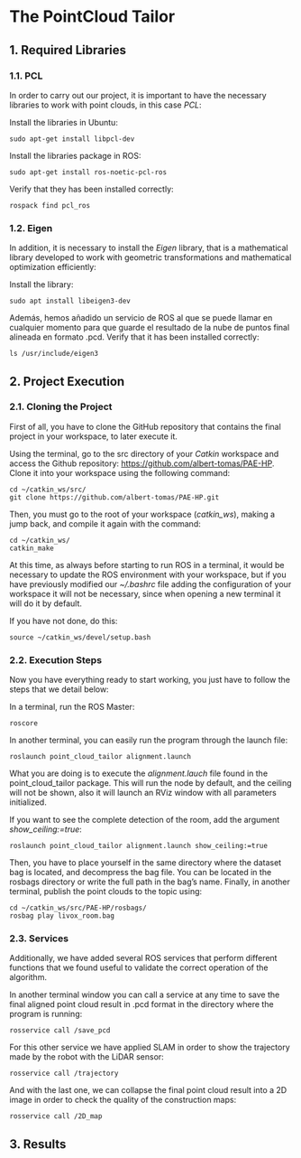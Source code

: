 # The PointCloud Tailor

## 1. Required Libraries

### 1.1. PCL

In order to carry out our project, it is important to have the necessary libraries to work with point clouds, in this case _PCL_:

Install the libraries in Ubuntu:

    sudo apt-get install libpcl-dev

Install the libraries package in ROS:

    sudo apt-get install ros-noetic-pcl-ros

Verify that they has been installed correctly:

    rospack find pcl_ros

### 1.2. Eigen

In addition, it is necessary to install the _Eigen_ library, that is a mathematical library developed to work with geometric transformations and mathematical optimization efficiently:

Install the library:

    sudo apt install libeigen3-dev
Además, hemos añadido un servicio de ROS al que se puede llamar en cualquier momento para que guarde el resultado de la nube de puntos final alineada en formato .pcd.
Verify that it has been installed correctly:

    ls /usr/include/eigen3

## 2. Project Execution

### 2.1. Cloning the Project

First of all, you have to clone the GitHub repository that contains the final project in your workspace, to later execute it.

Using the terminal, go to the src directory of your _Catkin_ workspace and access the Github repository: https://github.com/albert-tomas/PAE-HP. Clone it into your workspace using the following command:

    cd ~/catkin_ws/src/
    git clone https://github.com/albert-tomas/PAE-HP.git

Then, you must go to the root of your workspace (_catkin_ws_), making a jump back, and compile it again with the command:

    cd ~/catkin_ws/
    catkin_make

At this time, as always before starting to run ROS in a terminal, it would be necessary to update the ROS environment with your workspace, but if you have previously modified our _~/.bashrc_ file adding the configuration of your workspace it will not be necessary, since when opening a new terminal it will do it by default. 

If you have not done, do this:

    source ~/catkin_ws/devel/setup.bash

### 2.2. Execution Steps

Now you have everything ready to start working, you just have to follow the steps that we detail below:

In a terminal, run the ROS Master: 

    roscore

In another terminal, you can easily run the program through the launch file:

    roslaunch point_cloud_tailor alignment.launch

What you are doing is to execute the _alignment.lauch_ file found in the point_cloud_tailor package. This will run the node by default, and the ceiling will not be shown, also it will launch an RViz window with all parameters initialized. 

If you want to see the complete detection of the room, add the argument _show_ceiling:=true_:
    
    roslaunch point_cloud_tailor alignment.launch show_ceiling:=true

Then, you have to place yourself in the same directory where the dataset bag is located, and decompress the bag file. You can be located in the rosbags directory or write the full path in the bag’s name. Finally, in another terminal, publish the point clouds to the topic using:

    cd ~/catkin_ws/src/PAE-HP/rosbags/
    rosbag play livox_room.bag

### 2.3. Services

Additionally, we have added several ROS services that perform different functions that we found useful to validate the correct operation of the algorithm.

In another terminal window you can call a service at any time to save the final aligned point cloud result in .pcd format in the directory where the program is running:

    rosservice call /save_pcd

For this other service we have applied SLAM in order to show the trajectory made by the robot with the LiDAR sensor:

    rosservice call /trajectory

And with the last one, we can collapse the final point cloud result into a 2D image in order to check the quality of the construction maps:

    rosservice call /2D_map

## 3. Results
